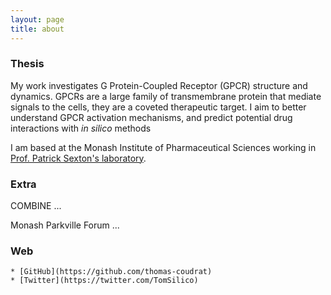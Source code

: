 ```yaml
---
layout: page
title: about
---
```


### Thesis

My work investigates G Protein-Coupled Receptor (GPCR) structure and dynamics. GPCRs are a large family of transmembrane protein that mediate signals to the cells, they are a coveted therapeutic target.
I aim to better understand GPCR activation mechanisms, and predict potential drug interactions with *in silico* methods

I am based at the Monash Institute of Pharmaceutical Sciences 
working in [Prof. Patrick Sexton's laboratory](http://www.monash.edu/pharm/research/areas/drug-discovery/laboratories/sexton.html).

### Extra

COMBINE ...

Monash Parkville Forum ...

### Web
    * [GitHub](https://github.com/thomas-coudrat)
    * [Twitter](https://twitter.com/TomSilico)
